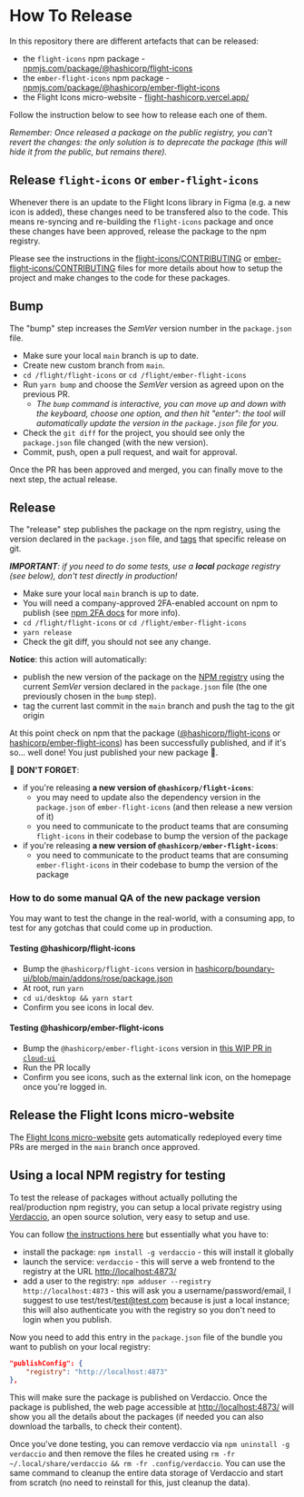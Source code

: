 # How To Release

In this repository there are different artefacts that can be released:

* the `flight-icons` npm package - [npmjs.com/package/@hashicorp/flight-icons](https://www.npmjs.com/package/@hashicorp/flight-icons)
* the `ember-flight-icons` npm package - [npmjs.com/package/@hashicorp/ember-flight-icons](https://www.npmjs.com/package/@hashicorp/ember-flight-icons)
* the Flight Icons micro-website - [flight-hashicorp.vercel.app/](https://flight-hashicorp.vercel.app/)

Follow the instruction below to see how to release each one of them.

_Remember: Once released a package on the public registry, you can't revert the changes: the only solution is to deprecate the package (this will hide it from the public, but remains there)._

## Release `flight-icons` or `ember-flight-icons`

Whenever there is an update to the Flight Icons library in Figma (e.g. a new icon is added), these changes need to be transfered also to the code. This means re-syncing and re-building the `flight-icons` package and once these changes have been approved, release the package to the npm registry.

Please see the instructions in the [flight-icons/CONTRIBUTING](flight-icons/CONTRIBUTING.md) or [ember-flight-icons/CONTRIBUTING](ember-flight-icons/CONTRIBUTING.md) files for more details about how to setup the project and make changes to the code for these packages.

## Bump

The "bump" step increases the _SemVer_ version number in the `package.json` file.

* Make sure your local `main` branch is up to date.
* Create new custom branch from `main`.
* `cd /flight/flight-icons` or `cd /flight/ember-flight-icons`
* Run `yarn bump` and choose the _SemVer_ version as agreed upon on the previous PR.
  * _The `bump` command is interactive, you can move up and down with the keyboard, choose one option, and then hit "enter": the tool will automatically update the version in the `package.json` file for you._
* Check the `git diff` for the project, you should see only the `package.json` file changed (with the new version).
* Commit, push, open a pull request, and wait for approval.

Once the PR has been approved and merged, you can finally move to the next step, the actual release.

## Release

The "release" step publishes the package on the npm registry, using the version declared in the `package.json` file, and [tags](https://www.atlassian.com/git/tutorials/inspecting-a-repository/git-tag) that specific release on git.

_**IMPORTANT**: if you need to do some tests, use a **local** package registry (see below), don't test directly in production!_

* Make sure your local `main` branch is up to date.
* You will need a company-approved 2FA-enabled account on npm to publish (see [npm 2FA docs](https://docs.npmjs.com/configuring-two-factor-authentication) for more info).
* `cd /flight/flight-icons` or `cd /flight/ember-flight-icons`
* `yarn release`
* Check the git diff, you should not see any change.

**Notice**: this action will automatically:

* publish the new version of the package on the [NPM registry](https://www.npmjs.com/) using the current _SemVer_ version declared in the `package.json` file (the one previously chosen in the `bump` step).
* tag the current last commit in the `main` branch and push the tag to the git origin

At this point check on npm that the package ([@hashicorp/flight-icons](https://www.npmjs.com/package/@hashicorp/flight-icons) or [hashicorp/ember-flight-icons](https://www.npmjs.com/package/@hashicorp/ember-flight-icons)) has been successfully published, and if it's so... well done! You just published your new package 🎉.

🚨 **DON'T FORGET**:

* if you're releasing **a new version of `@hashicorp/flight-icons`**:
  * you may need to update also the dependency version in the `package.json` of `ember-flight-icons` (and then release a new version of it)
  * you need to communicate to the product teams that are consuming `flight-icons` in their codebase to bump the version of the package
* if you're releasing **a new version of `@hashicorp/ember-flight-icons`**:
  * you need to communicate to the product teams that are consuming `ember-flight-icons` in their codebase to bump the version of the package

### How to do some manual QA of the new package version

You may want to test the change in the real-world, with a consuming app, to test for any gotchas that could come up in production.

#### Testing @hashicorp/flight-icons

* Bump the `@hashicorp/flight-icons` version in [hashicorp/boundary-ui/blob/main/addons/rose/package.json](https://github.com/hashicorp/boundary-ui/blob/main/addons/rose/package.json)
* At root, run `yarn`
* `cd ui/desktop && yarn start`
* Confirm you see icons in local dev.

#### Testing @hashicorp/ember-flight-icons

* Bump the `@hashicorp/ember-flight-icons` version in [this WIP PR in `cloud-ui`](https://github.com/hashicorp/cloud-ui/pull/1322)
* Run the PR locally
* Confirm you see icons, such as the external link icon, on the homepage once you're logged in.

## Release the Flight Icons micro-website

The [Flight Icons micro-website](https://flight-hashicorp.vercel.app/) gets automatically redeployed every time PRs are merged in the `main` branch once approved.

## Using a local NPM registry for testing

To test the release of packages without actually polluting the real/production npm registry, you can setup a local private registry using [Verdaccio](https://verdaccio.org/docs/what-is-verdaccio), an open source solution, very easy to setup and use.

You can follow [the instructions here](https://verdaccio.org/docs/installation) but essentially what you have to:

* install the package: `npm install -g verdaccio` - this will install it globally
* launch the service: `verdaccio` - this will serve a web frontend to the registry at the URL [http://localhost:4873/](http://localhost:4873/)
* add a user to the registry: `npm adduser --registry http://localhost:4873` - this will ask you a username/password/email, I suggest to use test/test/test@test.com because is just a local instance; this will also authenticate you with the registry so you don't need to login when you publish.

Now you need to add this entry in the `package.json` file of the bundle you want to publish on your local registry:

```json
"publishConfig": {
    "registry": "http://localhost:4873"
},
```

This will make sure the package is published on Verdaccio. Once the package is published, the web page accessible at [http://localhost:4873/](http://localhost:4873/) will show you all the details about the packages (if needed you can also download the tarballs, to check their content).

Once you've done testing, you can remove verdaccio via `npm uninstall -g verdaccio` and then remove the files he created using `rm -fr ~/.local/share/verdaccio && rm -fr .config/verdaccio`. You can use the same command to cleanup the entire data storage of Verdaccio and start from scratch (no need to reinstall for this, just cleanup the data).
